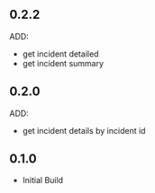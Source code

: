 ## 0.2.2

ADD:

- get incident detailed
- get incident summary

## 0.2.0

ADD:

- get incident details by incident id

## 0.1.0
- Initial Build
